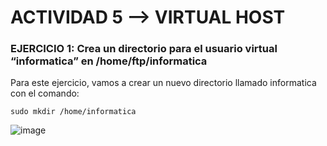 # ACTIVIDAD 5 --> VIRTUAL HOST

### EJERCICIO 1:  Crea un directorio para el usuario virtual “informatica” en /home/ftp/informatica

Para este ejercicio, vamos a crear un nuevo directorio llamado informatica con el comando:
````
sudo mkdir /home/informatica
````

![image](https://github.com/Josex02/SREI-ASIR2/assets/91255971/0a6e5673-fe59-44bd-9743-84fc834b7347)
